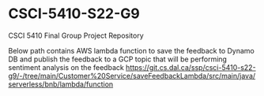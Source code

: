 # CSCI-5410-S22-G9

CSCI 5410 Final Group Project Repository

Below path contains AWS lambda function to save the feedback to Dynamo DB and publish the feedback to a GCP topic that will be performing sentiment analysis on the feedback 
https://git.cs.dal.ca/ssp/csci-5410-s22-g9/-/tree/main/Customer%20Service/saveFeedbackLambda/src/main/java/serverless/bnb/lambda/function


